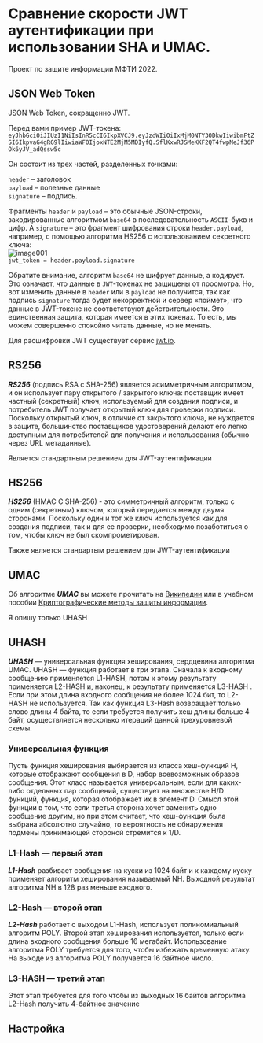 # Сравнение скорости JWT аутентификации при использовании SHA и UMAC.
 Проект по защите информации МФТИ 2022.
## JSON Web Token

JSON Web Token, сокращенно JWT.

Перед вами пример JWT-токена:
 ``eyJhbGciOiJIUzI1NiIsInR5cCI6IkpXVCJ9.eyJzdWIiOiIxMjM0NTY3ODkwIiwibmFtZSI6IkpvaG4gRG9lIiwiaWF0IjoxNTE2MjM5MDIyfQ.SflKxwRJSMeKKF2QT4fwpMeJf36POk6yJV_adQssw5c``
 
Он состоит из трех частей, разделенных точками:

`header` – заголовок  
`payload` – полезные данные  
`signature` – подпись.  

Фрагменты `header` и `payload` – это обычные JSON-строки, закодированные алгоритмом `base64` в последовательность `ASCII`-букв и цифр. А `signature` – это фрагмент шифрования строки `header.payload`, например, с помощью алгоритма HS256 с использованием секретного ключа:  
![image001](https://user-images.githubusercontent.com/31885817/208329577-a0dec3f5-a3cb-40bc-97b6-0164c56ecf40.jpg)  
`jwt_token = header.payload.signature`  

Обратите внимание, алгоритм `base64` не шифрует данные, а кодирует. Это означает, что данные в `JWT`-токенах не защищены от просмотра. Но, вот изменить данные в `header` или в `payload` не получится, так как подпись `signature` тогда будет некорректной и сервер «поймет», что данные в JWT-токене не соответствуют действительности. Это единственная защита, которая имеется в этих токенах. То есть, мы можем совершенно спокойно читать данные, но не менять.

Для расшифровки JWT существует сервис [jwt.io](https://jwt.io/#debugger-io).

## RS256

***RS256*** (подпись RSA с SHA-256) является асимметричным алгоритмом, и он использует пару открытого / закрытого ключа: поставщик имеет частный (секретный) ключ, используемый для создания подписи, и потребитель JWT получает открытый ключ для проверки подписи. Поскольку открытый ключ, в отличие от закрытого ключа, не нуждается в защите, большинство поставщиков удостоверений делают его легко доступным для потребителей для получения и использования (обычно через URL метаданные).

Является стандартным решением для JWT-аутентификации

## HS256

***HS256*** (HMAC С SHA-256) - это симметричный алгоритм, только с одним (секретным) ключом, который передается между двумя сторонами. Поскольку один и тот же ключ используется как для создания подписи, так и для ее проверки, необходимо позаботиться о том, чтобы ключ не был скомпрометирован.

Также является стандартым решением для JWT-аутентификации

## UMAC

Об алгоритме ***UMAC*** вы можете прочитать на [Википедии](https://ru.wikipedia.org/wiki/UMAC) или в учебном пособии [Криптографические методы
защиты информации](https://github.com/vlsergey/infosec).

Я опишу только UHASH

## UHASH

***UHASH*** — универсальная функция хеширования, сердцевина алгоритма UMAC. UHASH — функция работает в три этапа. Сначала к входному сообщению применяется L1-HASH, потом к этому результату применяется L2-HASH и, наконец, к результату применяется L3-HASH . Если при этом длина входного сообщения не более 1024 бит, то L2-HASH не используется. Так как функция L3-Hash возвращает только слово длины 4 байта, то если требуется получить хеш длины больше 4 байт, осуществляется несколько итераций данной трехуровневой схемы.

### Универсальная функция
Пусть функция хеширования выбирается из класса хеш-функций H, которые отображают сообщения в D, набор всевозможных образов сообщения. Этот класс называется универсальным, если для каких-либо отдельных пар сообщений, существует на множестве H/D функций, функция, которая отображает их в элемент D. Смысл этой функции в том, что если третья сторона хочет заменить одно сообщение другим, но при этом считает, что хеш-функция была выбрана абсолютно случайно, то вероятность не обнаружения подмены принимающей стороной стремится к 1/D.

### L1-Hash — первый этап
***L1-Hash*** разбивает сообщения на куски из 1024 байт и к каждому куску применяет алгоритм хеширования называемый NH. Выходной результат алгоритма NH в 128 раз меньше входного.

### L2-Hash — второй этап
***L2-Hash*** работает с выходом L1-Hash, использует полиномиальный алгоритм POLY. Второй этап хеширования используется, только если длина входного сообщения больше 16 мегабайт. Использование алгоритма POLY требуется для того, чтобы избежать временную атаку. На выходе из алгоритма POLY получается 16 байтное число.

### L3-HASH — третий этап
Этот этап требуется для того чтобы из выходных 16 байтов алгоритма L2-Hash получить 4-байтное значение

## Настройка
